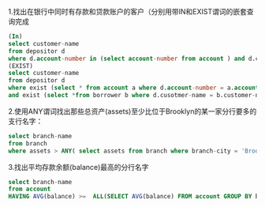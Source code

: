 

1.找出在银行中同时有存款和贷款账户的客户（分别用带IN和EXIST谓词的嵌套查询完成

```sql
(In)
select customer-name
from depositor d
where d.account-number in (select account-number from account ) and d.customer-name in (select customer-name from borrower)
(EXIST)
select customer-name
from depositor d
where exist (select * from account a where d.account-number = a.account-name) 
and exist (select *from borrower b where d.cusotmer-name = b.customer-name)

```

2.使用ANY谓词找出那些总资产(assets)至少比位于Brooklyn的某一家分行要多的支行名字：

```sql
select branch-name 
from branch
where assets > ANY( select assets from branch where branch-city = 'Brooklyn')
```

3.找出平均存款余额(balance)最高的分行名字

```sql
select branch-name 
from account 
HAVING AVG(balance) >=  ALL(SELECT AVG(balance) FROM account GROUP BY branch-name)
```

